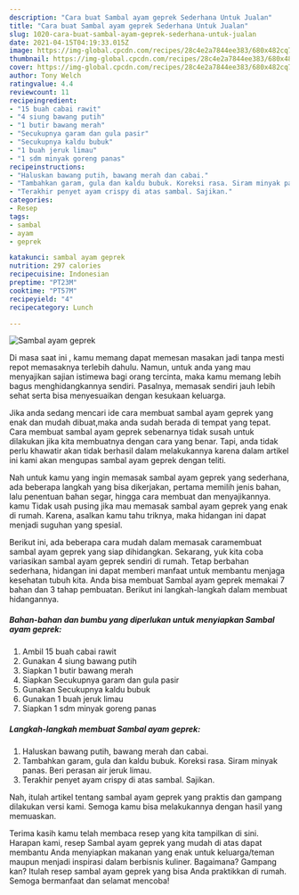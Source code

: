 ```yaml
---
description: "Cara buat Sambal ayam geprek Sederhana Untuk Jualan"
title: "Cara buat Sambal ayam geprek Sederhana Untuk Jualan"
slug: 1020-cara-buat-sambal-ayam-geprek-sederhana-untuk-jualan
date: 2021-04-15T04:19:33.015Z
image: https://img-global.cpcdn.com/recipes/28c4e2a7844ee383/680x482cq70/sambal-ayam-geprek-foto-resep-utama.jpg
thumbnail: https://img-global.cpcdn.com/recipes/28c4e2a7844ee383/680x482cq70/sambal-ayam-geprek-foto-resep-utama.jpg
cover: https://img-global.cpcdn.com/recipes/28c4e2a7844ee383/680x482cq70/sambal-ayam-geprek-foto-resep-utama.jpg
author: Tony Welch
ratingvalue: 4.4
reviewcount: 11
recipeingredient:
- "15 buah cabai rawit"
- "4 siung bawang putih"
- "1 butir bawang merah"
- "Secukupnya garam dan gula pasir"
- "Secukupnya kaldu bubuk"
- "1 buah jeruk limau"
- "1 sdm minyak goreng panas"
recipeinstructions:
- "Haluskan bawang putih, bawang merah dan cabai."
- "Tambahkan garam, gula dan kaldu bubuk. Koreksi rasa. Siram minyak panas. Beri perasan air jeruk limau."
- "Terakhir penyet ayam crispy di atas sambal. Sajikan."
categories:
- Resep
tags:
- sambal
- ayam
- geprek

katakunci: sambal ayam geprek 
nutrition: 297 calories
recipecuisine: Indonesian
preptime: "PT23M"
cooktime: "PT57M"
recipeyield: "4"
recipecategory: Lunch

---
```



![Sambal ayam geprek](https://img-global.cpcdn.com/recipes/28c4e2a7844ee383/680x482cq70/sambal-ayam-geprek-foto-resep-utama.jpg)

Di masa  saat ini , kamu memang dapat memesan masakan jadi tanpa mesti repot memasaknya terlebih dahulu. Namun, untuk anda yang mau menyajikan sajian istimewa bagi orang tercinta, maka kamu memang lebih bagus menghidangkannya sendiri. Pasalnya, memasak sendiri jauh lebih sehat serta bisa menyesuaikan dengan kesukaan keluarga.

Jika anda sedang mencari ide cara membuat sambal ayam geprek yang enak dan mudah dibuat,maka anda sudah berada di tempat yang tepat. Cara membuat sambal ayam geprek  sebenarnya tidak susah untuk dilakukan jika kita membuatnya dengan cara yang benar. Tapi, anda tidak perlu khawatir akan tidak berhasil dalam melakukannya 
karena dalam artikel ini kami akan mengupas sambal ayam geprek dengan teliti.  



Nah untuk kamu yang ingin memasak sambal ayam geprek yang sederhana, ada beberapa langkah yang bisa dikerjakan, pertama memilih jenis bahan, lalu penentuan bahan segar, hingga cara membuat dan menyajikannya. kamu Tidak usah pusing jika mau memasak sambal ayam geprek yang enak di rumah. Karena, asalkan kamu  tahu triknya, maka hidangan ini dapat menjadi suguhan yang spesial.

Berikut ini, ada beberapa cara mudah dalam memasak caramembuat sambal ayam geprek yang siap dihidangkan. Sekarang, yuk kita coba variasikan sambal ayam geprek sendiri di rumah. Tetap berbahan sederhana, hidangan ini dapat memberi manfaat untuk membantu menjaga kesehatan tubuh kita. Anda bisa membuat Sambal ayam geprek memakai 7 bahan dan 3 tahap pembuatan. Berikut ini langkah-langkah dalam membuat hidangannya.

<!--inarticleads1-->

##### Bahan-bahan dan bumbu yang diperlukan untuk menyiapkan Sambal ayam geprek:

1. Ambil 15 buah cabai rawit
1. Gunakan 4 siung bawang putih
1. Siapkan 1 butir bawang merah
1. Siapkan Secukupnya garam dan gula pasir
1. Gunakan Secukupnya kaldu bubuk
1. Gunakan 1 buah jeruk limau
1. Siapkan 1 sdm minyak goreng panas




<!--inarticleads2-->

##### Langkah-langkah membuat Sambal ayam geprek:

1. Haluskan bawang putih, bawang merah dan cabai.
1. Tambahkan garam, gula dan kaldu bubuk. Koreksi rasa. Siram minyak panas. Beri perasan air jeruk limau.
1. Terakhir penyet ayam crispy di atas sambal. Sajikan.




Nah, itulah artikel tentang  sambal ayam geprek  yang praktis dan gampang dilakukan versi kami. Semoga kamu bisa melakukannya dengan hasil yang memuaskan. 

Terima kasih kamu telah membaca resep yang kita tampilkan di sini. Harapan kami, resep  Sambal ayam geprek yang mudah di atas dapat membantu Anda menyiapkan makanan yang enak untuk keluarga/teman maupun menjadi inspirasi dalam berbisnis kuliner. Bagaimana? Gampang kan? Itulah resep sambal ayam geprek yang bisa Anda praktikkan di rumah. Semoga bermanfaat dan selamat mencoba!

